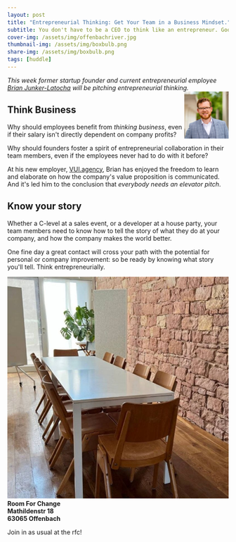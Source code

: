 ```yaml
---
layout: post
title: "Entrepreneurial Thinking: Get Your Team in a Business Mindset."
subtitle: You don't have to be a CEO to think like an entrepreneur. Good teams are chock full of 'em.
cover-img: /assets/img/offenbachriver.jpg
thumbnail-img: /assets/img/boxbulb.png
share-img: /assets/img/boxbulb.png
tags: [huddle]
---
```


_This week former startup founder and current entrepreneurial employee [Brian Junker-Latocha](https://www.linkedin.com/in/Junker-Latocha) will be pitching entrepreneurial thinking._ <img src="/assets/img/brianSmall.jpg" width="20%" align="right">

## Think Business
Why should employees benefit from _thinking business_, even if their salary isn't directly dependent on company profits?

Why should founders foster a spirit of entrepreneurial collaboration in their team members, even if the employees never had to do with it before?

At his new employer, [VUI.agency](https://vui.agency), Brian has enjoyed the freedom to learn and elaborate on how the company's value proposition is communicated. And it's led him to the conclusion that _everybody needs an elevator pitch_.

## Know your story
Whether a C-level at a sales event, or a developer at a house party, your team members need to know how to tell the story of what they do at your company, and how the company makes the world better. 

One fine day a great contact will cross your path with the potential for personal or company improvement: so be ready by knowing what story you'll tell. Think entrepreneurially.

![](/assets/img/rfc.jpg)
__Room For Change__  
__Mathildenstr 18__  
__63065 Offenbach__  

Join in as usual at the rfc!
